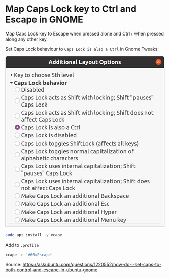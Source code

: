 # Map Caps Lock key to Ctrl and Escape in GNOME

Map Caps Lock key to Escape when pressed alone and Ctrl+<something> when pressed along any other key.

Set Caps Lock behaviour to `Caps Lock is also a Ctrl` in Gnome Tweaks:

![](caps-lock.png)

```sh
sudo apt install -y xcape
```

Add to `.profile`

```sh
xcape -e '#66=Escape'
```

Source: https://askubuntu.com/questions/1220552/how-do-i-set-caps-to-both-control-and-escape-in-ubuntu-gnome
